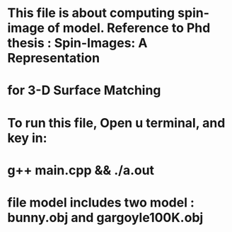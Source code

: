 # This file is about computing spin-image of model. Reference to Phd thesis : Spin-Images: A Representation
# for 3-D Surface Matching


# To run this file, Open u terminal, and key in:
# g++ main.cpp && ./a.out


# file model includes two model : bunny.obj and gargoyle100K.obj
